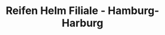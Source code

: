 ---
title: "Reifen Helm Filiale - Hamburg-Harburg"
url: /hamburg/reifen-helm-filiale-hamburg-harburg/
shop: Reifen
---